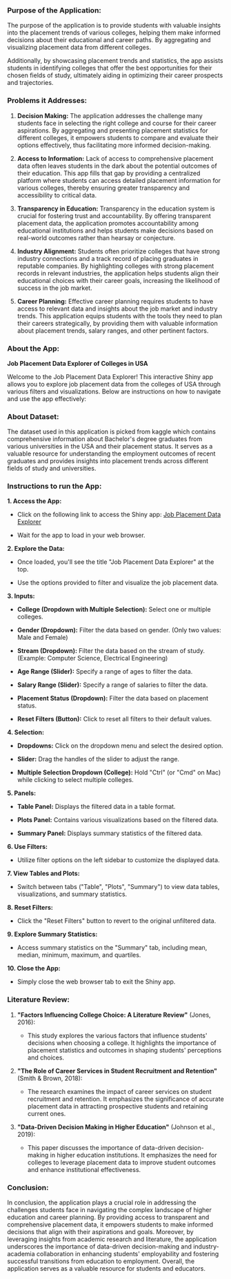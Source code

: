 ### **Purpose of the Application:**

The purpose of the application is to provide students with valuable insights into the placement trends of various colleges, helping them make informed decisions about their educational and career paths. By aggregating and visualizing placement data from different colleges.

Additionally, by showcasing placement trends and statistics, the app assists students in identifying colleges that offer the best opportunities for their chosen fields of study, ultimately aiding in optimizing their career prospects and trajectories.

### **Problems it Addresses:**

1.  **Decision Making:** The application addresses the challenge many students face in selecting the right college and course for their career aspirations. By aggregating and presenting placement statistics for different colleges, it empowers students to compare and evaluate their options effectively, thus facilitating more informed decision-making.

2.  **Access to Information:** Lack of access to comprehensive placement data often leaves students in the dark about the potential outcomes of their education. This app fills that gap by providing a centralized platform where students can access detailed placement information for various colleges, thereby ensuring greater transparency and accessibility to critical data.

3.  **Transparency in Education:** Transparency in the education system is crucial for fostering trust and accountability. By offering transparent placement data, the application promotes accountability among educational institutions and helps students make decisions based on real-world outcomes rather than hearsay or conjecture.

4.  **Industry Alignment:** Students often prioritize colleges that have strong industry connections and a track record of placing graduates in reputable companies. By highlighting colleges with strong placement records in relevant industries, the application helps students align their educational choices with their career goals, increasing the likelihood of success in the job market.

5.  **Career Planning:** Effective career planning requires students to have access to relevant data and insights about the job market and industry trends. This application equips students with the tools they need to plan their careers strategically, by providing them with valuable information about placement trends, salary ranges, and other pertinent factors.

### **About the App:**

**Job Placement Data Explorer of Colleges in USA**

Welcome to the Job Placement Data Explorer! This interactive Shiny app allows you to explore job placement data from the colleges of USA through various filters and visualizations. Below are instructions on how to navigate and use the app effectively:

### **About Dataset:**

The dataset used in this application is picked from kaggle which contains comprehensive information about Bachelor's degree graduates from various universities in the USA and their placement status. It serves as a valuable resource for understanding the employment outcomes of recent graduates and provides insights into placement trends across different fields of study and universities.

### **Instructions to run the App:** 

**1. Access the App:**

-   Click on the following link to access the Shiny app: [Job Placement Data Explorer](https://abhisheknakka.shinyapps.io/Rshiny_Jobplacements/)

-   Wait for the app to load in your web browser.

**2. Explore the Data:**

-   Once loaded, you'll see the title "Job Placement Data Explorer" at the top.

-   Use the options provided to filter and visualize the job placement data.

**3. Inputs:**

-   **College (Dropdown with Multiple Selection):** Select one or multiple colleges.

-   **Gender (Dropdown):** Filter the data based on gender. (Only two values: Male and Female)

-   **Stream (Dropdown):** Filter the data based on the stream of study. (Example: Computer Science, Electrical Engineering)

-   **Age Range (Slider):** Specify a range of ages to filter the data.

-   **Salary Range (Slider):** Specify a range of salaries to filter the data.

-   **Placement Status (Dropdown):** Filter the data based on placement status.

-   **Reset Filters (Button):** Click to reset all filters to their default values.

**4. Selection:**

-   **Dropdowns:** Click on the dropdown menu and select the desired option.

-   **Slider:** Drag the handles of the slider to adjust the range.

-   **Multiple Selection Dropdown (College):** Hold "Ctrl" (or "Cmd" on Mac) while clicking to select multiple colleges.

**5. Panels:**

-   **Table Panel:** Displays the filtered data in a table format.

-   **Plots Panel:** Contains various visualizations based on the filtered data.

-   **Summary Panel:** Displays summary statistics of the filtered data.

**6. Use Filters:**

-   Utilize filter options on the left sidebar to customize the displayed data.

**7. View Tables and Plots:**

-   Switch between tabs ("Table", "Plots", "Summary") to view data tables, visualizations, and summary statistics.

**8. Reset Filters:**

-   Click the "Reset Filters" button to revert to the original unfiltered data.

**9. Explore Summary Statistics:**

-   Access summary statistics on the "Summary" tab, including mean, median, minimum, maximum, and quartiles.

**10. Close the App:**

-   Simply close the web browser tab to exit the Shiny app.

### **Literature Review:**

1.  **"Factors Influencing College Choice: A Literature Review"** (Jones, 2016):

    -   This study explores the various factors that influence students' decisions when choosing a college. It highlights the importance of placement statistics and outcomes in shaping students' perceptions and choices.

2.  **"The Role of Career Services in Student Recruitment and Retention"** (Smith & Brown, 2018):

    -   The research examines the impact of career services on student recruitment and retention. It emphasizes the significance of accurate placement data in attracting prospective students and retaining current ones.

3.  **"Data-Driven Decision Making in Higher Education"** (Johnson et al., 2019):

    -   This paper discusses the importance of data-driven decision-making in higher education institutions. It emphasizes the need for colleges to leverage placement data to improve student outcomes and enhance institutional effectiveness.

### **Conclusion:**

In conclusion, the application plays a crucial role in addressing the challenges students face in navigating the complex landscape of higher education and career planning. By providing access to transparent and comprehensive placement data, it empowers students to make informed decisions that align with their aspirations and goals. Moreover, by leveraging insights from academic research and literature, the application underscores the importance of data-driven decision-making and industry-academia collaboration in enhancing students' employability and fostering successful transitions from education to employment. Overall, the application serves as a valuable resource for students and educators.
